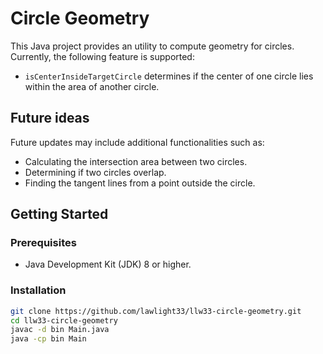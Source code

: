 # Circle Geometry

This Java project provides an utility to compute geometry for circles. Currently, the following feature is supported:

- `isCenterInsideTargetCircle` determines if the center of one circle lies within the area of another circle.

## Future ideas

Future updates may include additional functionalities such as:

- Calculating the intersection area between two circles.
- Determining if two circles overlap.
- Finding the tangent lines from a point outside the circle.

## Getting Started

### Prerequisites

- Java Development Kit (JDK) 8 or higher.

### Installation
```bash
git clone https://github.com/lawlight33/llw33-circle-geometry.git
cd llw33-circle-geometry
javac -d bin Main.java
java -cp bin Main
```
